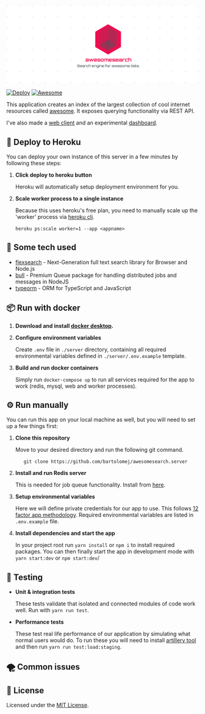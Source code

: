 ![](./assets/banner.png)

[![Deploy](https://www.herokucdn.com/deploy/button.png)](https://heroku.com/deploy)
[![Awesome](https://awesome.re/badge-flat2.svg)](https://awesome.re)
<br>

This application creates an index of the largest collection of cool internet resources called [awesome](https://awesome.com/sindresorhus/awesome). 
It exposes querying functionality via REST API.

I've also made a [web client](https://github.com/bartolomej/awesomesearch.website) and an experimental [dashboard](https://github.com/bartolomej/awesomesearch.dashboard).


## 🚀 Deploy to Heroku

You can deploy your own instance of this server in a few minutes by following these steps:

1. **Click deploy to heroku button**

    Heroku will automatically setup deployment environment for you.

2. **Scale worker process to a single instance**

    Because this uses heroku's free plan, you need to manually scale up the 'worker' process via [heroku cli](https://github.com/heroku/cli).

   ```shell
   heroku ps:scale worker=1 --app <appname>
   ```

## 💜 Some tech used

- [flexsearch](https://github.com/nextapps-de/flexsearch) - Next-Generation full text search library for Browser and Node.js
- [bull](https://github.com/OptimalBits/bull) - Premium Queue package for handling distributed jobs and messages in NodeJS
- [typeorm](https://typeorm.io/) - ORM for TypeScript and JavaScript

## 📦️ Run with docker

1. **Download and install [docker desktop](https://www.docker.com/get-started).**

2. **Configure environment variables**

    Create `.env` file in `./server` directory, containing all required environmental variables defined in `./server/.env.example` template.

3. **Build and run docker containers**

    Simply run `docker-compose up` to run all services required for the app to work (redis, mysql, web and worker processes).

## ⚙️ Run manually

You can run this app on your local machine as well, but you will need to set up a few things first:

1. **Clone this repository**

    Move to your desired directory and run the following git command.

    ```shell
       git clone https://github.com/bartolomej/awesomesearch.server
    ```
    
2. **Install and run Redis server**

    This is needed for job queue functionality. Install from [here](https://redis.io/).

2. **Setup environmental variables**

    Here we will define private credentials for our app to use. This follows [12 factor app methodology](https://12factor.net/config).
    Required environmental variables are listed in `.env.example` file.
    
3. **Install dependencies and start the app**

    In your project root run `yarn install` or `npm i` to install required packages.
    You can then finally start the app in development mode with `yarn start:dev` or `npm start:dev`/
    

## 🔨 Testing

- **Unit & integration tests**

    These tests validate that isolated and connected modules of code work well. Run with `yarn run test`.

- **Performance tests**

    These test real life performance of our application by simulating what normal users would do.
    To run these you will need to install [artillery tool](https://artillery.io/) and then run `yarn run test:load:staging`.

## 🌪 Common issues



## :memo: License

Licensed under the [MIT License](./LICENSE).
